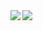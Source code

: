 
<img align="left" src="https://github-readme-stats.vercel.app/api?username=bl4ck-c0br4&count_private=true&line_height=21&show_icons=true&hide_border=true&theme=gotham"/> 

<img align="left" src="https://github-readme-stats.vercel.app/api/top-langs/?username=bl4ck-c0br4&layout=compact&card_width=445&hide_border=true&theme=gotham"/>
 
<!--
**uDust/uDust** is a ✨ _special_ ✨ repository because its `README.md` (this file) appears on your GitHub profile.

Here are some ideas to get you started:

- 🔭 I’m currently working on ...
- 🌱 I’m currently learning ...
- 👯 I’m looking to collaborate on ...
- 🤔 I’m looking for help with ...
- 💬 Ask me about ...
- 📫 How to reach me: ...
- 😄 Pronouns: ...
- ⚡ Fun fact: ...
-->
